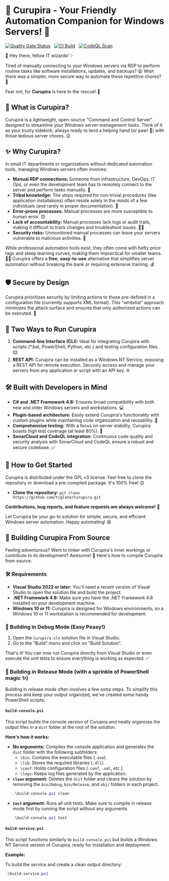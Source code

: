 # 🌳 Curupira - Your Friendly Automation Companion for Windows Servers! 🦥

[![Quality Gate Status](https://sonarcloud.io/api/project_badges/measure?project=tiglate_Curupira&metric=alert_status)](https://sonarcloud.io/summary/new_code?id=tiglate_Curupira)
&nbsp;
[![CI Build](https://github.com/tiglate/Curupira/actions/workflows/curupira-console.yml/badge.svg)](https://github.com/tiglate/Curupira/actions/workflows/curupira-console.yml)
&nbsp;
[![CodeQL Scan](https://github.com/tiglate/Curupira/actions/workflows/codeql.yml/badge.svg)](https://github.com/tiglate/Curupira/actions/workflows/codeql.yml)

👋 Hey there, fellow IT wizards! ✨

Tired of manually connecting to your Windows servers via RDP to perform routine tasks like software installations, updates, and backups? 😫  Wish there was a simpler, more secure way to automate these repetitive chores? 🤔

Fear not, for **Curupira** is here to the rescue! 🦸

## 🤔 What is Curupira?

Curupira is a lightweight, open-source "Command and Control Server" designed to streamline your Windows server management tasks. Think of it as your trusty sidekick, always ready to lend a helping hand (or paw! 🐾) with those tedious server chores. 😉

## ✨ Why Curupira?

In small IT departments or organizations without dedicated automation tools, managing Windows servers often involves:

* **Manual RDP connections:**  Someone from infrastructure, DevOps, IT Ops, or even the development team has to  remotely connect to the server and perform tasks manually. 🤯
* **Tribal knowledge:**  The steps required for non-trivial procedures (like application installations) often reside solely in the minds of a few individuals (and rarely in proper documentation). 🤫
* **Error-prone processes:** Manual processes are more susceptible to human error. 😓
* **Lack of accountability:** Manual processes lack logs or audit trails, making it difficult to track changes and troubleshoot issues. 🕵️‍♂️
* **Security risks:** Unmonitored manual processes can leave your servers vulnerable to malicious activities. 🚨

While professional automation tools exist, they often come with hefty price tags and steep learning curves, making them impractical for smaller teams. 😵‍💫  Curupira offers a **free**, **easy-to-use** alternative that simplifies server automation without breaking the bank or requiring extensive training. 💰

## 🛡️ Secure by Design

Curupira prioritizes security by limiting actions to those pre-defined in a configuration file (currently supports XML format). This "whitelist" approach minimizes the attack surface and ensures that only authorized actions can be executed. 💪

## 🚀 Two Ways to Run Curupira

1. **Command-line Interface (CLI):** Ideal for integrating Curupira with scripts (*.bat, PowerShell, Python, etc.) and testing configuration files. ⌨️
2. **REST API:** Curupira can be installed as a Windows NT Service, exposing a REST API for remote execution. Securely access and manage your servers from any application or script with an API key. 🌐

## 🛠️ Built with Developers in Mind

* **C# and .NET Framework 4.8:** Ensures broad compatibility with both new and older Windows servers and workstations. 💻
* **Plugin-based architecture:**  Easily extend Curupira's functionality with custom plugins while maintaining code organization and reusability. 🧩
* **Comprehensive testing:**  With a focus on server stability, Curupira boasts high test coverage (at least 80%). 🧪
* **SonarCloud and CodeQL integration:**  Continuous code quality and security analysis with SonarCloud and CodeQL ensure a robust and secure codebase. 📈

## 📖 How to Get Started

Curupira is distributed under the GPL v3 license. Feel free to clone the repository or download a pre-compiled package. It's 100% free! 😊

* **Clone the repository:** `git clone https://github.com/tiglate/Curupira.git`

**Contributions, bug reports, and feature requests are always welcome!** 🙌

Let Curupira be your go-to solution for simple, secure, and efficient Windows server automation. Happy automating! 😄

## 🧰 Building Curupira From Source

Feeling adventurous? Want to tinker with Curupira's inner workings or contribute to its development?  Awesome! 🎉 Here's how to compile Curupira from source:

### 🛠️ Requirements

* **Visual Studio 2022 or later:**  You'll need a recent version of Visual Studio to open the solution file and build the project. 
* **.NET Framework 4.8:** Make sure you have the .NET Framework 4.8 installed on your development machine.
* **Windows 10 or 11:**  Curupira is designed for Windows environments, so a Windows 10 or 11 workstation is recommended for development.

### 🐛  Building in Debug Mode (Easy Peasy!)

1. Open the `Curupira.sln` solution file in Visual Studio.
2. Go to the "Build" menu and click on "Build Solution".

That's it! You can now run Curupira directly from Visual Studio or even execute the unit tests to ensure everything is working as expected.  ✅

### 🚀 Building in Release Mode (with a sprinkle of PowerShell magic ✨)

Building in release mode often involves a few extra steps. To simplify this process and keep your output organized, we've created some handy PowerShell scripts:

####  `build-console.ps1`

This script builds the console version of Curupira and neatly organizes the output files in a `dist` folder at the root of the solution.

**Here's how it works:**

* **No arguments:** Compiles the console application and generates the `dist` folder with the following subfolders:
    * `\bin`: Contains the executable files (`.exe`).
    * `\lib`:  Stores the required libraries (`.dll`).
    * `\conf`:  Holds configuration files (`.conf`, `.xml`, etc.).
    * `\logs`:  Keeps log files generated by the application.
* **`clean` argument:**  Deletes the `dist` folder and cleans the solution by removing the `bin/Debug`, `bin/Release`, and `obj/` folders in each project.
    ```powershell
    .\build-console.ps1 clean
    ```
* **`test` argument:**  Runs all unit tests. Make sure to compile in release mode first by running the script without any arguments.
    ```powershell
    .\build-console.ps1 test
    ```

#### `build-service.ps1`

This script functions similarly to `build-console.ps1` but builds a Windows NT Service version of Curupira, ready for installation and deployment.

**Example:**

To build the service and create a clean output directory:

```powershell
.\build-service.ps1
```
